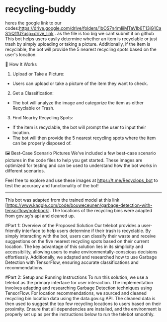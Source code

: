 # recycling-buddy

heres the google link to our codes:https://drive.google.com/drive/folders/1bOS7n4mIiiMTaVIb6T13jG1CaS1rQ1fU?usp=drive_link . as the file is too big we cant submit it on github
This bot helps users easily determine whether an item is recyclable or just trash by simply uploading or taking a picture. Additionally, if the item is recyclable, the bot will provide the 5 nearest recycling spots based on the user's location.

📸 How It Works
1. Upload or Take a Picture:
- Users can upload or take a picture of the item they want to check.
2. Get a Classification:
- The bot will analyze the image and categorize the item as either Recyclable or Trash.
3. Find Nearby Recycling Spots:
- If the item is recyclable, the bot will prompt the user to input their location.
- The bot will then provide the 5 nearest recycling spots where the item can be properly disposed of.

🖼️ Best-Case Scenario Pictures
We've included a few best-case scenario pictures in the code files to help you get started. These images are optimized for testing and can be used to understand how the bot works in different scenarios.

Feel free to explore and use these images at https://t.me/Recyclops_bot to test the accuracy and functionality of the bot!

----------
This bot was adapted from the trained model at this link [https://www.kaggle.com/code/bouweceunen/garbage-detection-with-tensorflow/notebook].
The locations of the recycling bins were adapted from gov.sg's api and cleaned up.


#Part 1: Overview of the Proposed Solution
Our telebot provides a user-friendly interface to help users determine if their trash is recyclable. By simply interacting with the bot, users can classify their waste and receive suggestions on the five nearest recycling spots based on their current location. The key advantage of this solution lies in its simplicity and accessibility, allowing users to make environmentally-conscious decisions effortlessly. Additionally, we adapted and researched how to use Garbage Detection with TensorFlow, ensuring accurate classifications and recommendations.

#Part 2: Setup and Running Instructions
To run this solution, we use a telebot as the primary interface for user interaction. The implementation involves adapting and researching Garbage Detection techniques using TensorFlow. For location recommendations, we sourced and cleaned recycling bin location data using the data.gov.sg API. The cleaned data is then used to suggest the top few recycling locations to users based on their proximity. Ensure that all dependencies are installed, and the environment is properly set up as per the instructions below to run the telebot smoothly.
